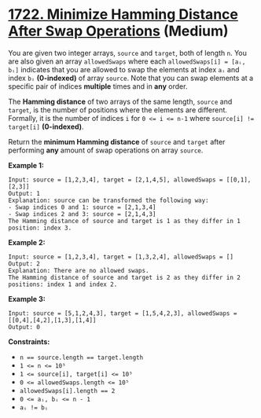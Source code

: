 # [1722. Minimize Hamming Distance After Swap Operations][link] (Medium)

[link]: https://leetcode.com/problems/minimize-hamming-distance-after-swap-operations/

You are given two integer arrays, `source` and `target`, both of length `n`. You are also given an
array `allowedSwaps` where each `allowedSwaps[i] = [aᵢ, bᵢ]` indicates that you are allowed to swap
the elements at index `aᵢ` and index `bᵢ` **(0-indexed)** of array `source`. Note that you can swap
elements at a specific pair of indices **multiple** times and in **any** order.

The **Hamming distance** of two arrays of the same length, `source` and `target`, is the number of
positions where the elements are different. Formally, it is the number of indices `i` for `0 <= i <=
n-1` where `source[i] != target[i]` **(0-indexed)**.

Return the **minimum Hamming distance** of  `source` and  `target` after performing **any** amount
of swap operations on array  `source`.

**Example 1:**

```
Input: source = [1,2,3,4], target = [2,1,4,5], allowedSwaps = [[0,1],[2,3]]
Output: 1
Explanation: source can be transformed the following way:
- Swap indices 0 and 1: source = [2,1,3,4]
- Swap indices 2 and 3: source = [2,1,4,3]
The Hamming distance of source and target is 1 as they differ in 1 position: index 3.
```

**Example 2:**

```
Input: source = [1,2,3,4], target = [1,3,2,4], allowedSwaps = []
Output: 2
Explanation: There are no allowed swaps.
The Hamming distance of source and target is 2 as they differ in 2 positions: index 1 and index 2.
```

**Example 3:**

```
Input: source = [5,1,2,4,3], target = [1,5,4,2,3], allowedSwaps = [[0,4],[4,2],[1,3],[1,4]]
Output: 0
```

**Constraints:**

- `n == source.length == target.length`
- `1 <= n <= 10⁵`
- `1 <= source[i], target[i] <= 10⁵`
- `0 <= allowedSwaps.length <= 10⁵`
- `allowedSwaps[i].length == 2`
- `0 <= aᵢ, bᵢ <= n - 1`
- `aᵢ != bᵢ`

